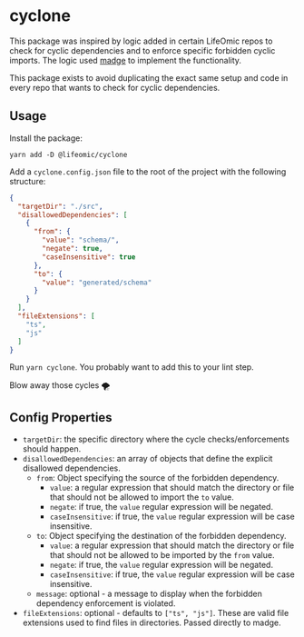 # cyclone

This package was inspired by logic added in certain LifeOmic repos
to check for cyclic dependencies and to enforce specific forbidden cyclic
imports. The logic used [madge](https://www.npmjs.com/package/madge)
to implement the functionality.

This package exists to avoid duplicating the exact same setup and
code in every repo that wants to check for cyclic dependencies.

## Usage

Install the package:

```
yarn add -D @lifeomic/cyclone
```

Add a `cyclone.config.json` file to the root of the project with the following
structure:

```json
{
  "targetDir": "./src",
  "disallowedDependencies": [
    {
      "from": {
        "value": "schema/",
        "negate": true,
        "caseInsensitive": true
      },
      "to": {
        "value": "generated/schema"
      }
    }
  ],
  "fileExtensions": [
    "ts",
    "js"
  ]
}
```

Run `yarn cyclone`. You probably want to add this to your lint step.

Blow away those cycles 🌪️

## Config Properties

- `targetDir`: the specific directory where the cycle checks/enforcements
  should happen.
- `disallowedDependencies`: an array of objects that define the explicit
  disallowed dependencies.
    - `from`: Object specifying the source of the forbidden dependency.
      - `value`: a regular expression that should match the directory or file
        that should not be allowed to import the `to` value.
      - `negate`: if true, the `value` regular expression will be negated.
      - `caseInsensitive`: if true, the `value` regular expression will be
        case insensitive.
    - `to`: Object specifying the destination of the forbidden dependency.
      - `value`: a regular expression that should match the directory or file
        that should not be allowed to be imported by the `from` value.
      - `negate`: if true, the `value` regular expression will be negated.
      - `caseInsensitive`: if true, the `value` regular expression will be
        case insensitive.
    - `message`: optional - a message to display when the forbidden dependency
      enforcement is violated.
- `fileExtensions`: optional - defaults to `["ts", "js"]`. These are valid file
  extensions used to find files in directories. Passed directly to madge.


